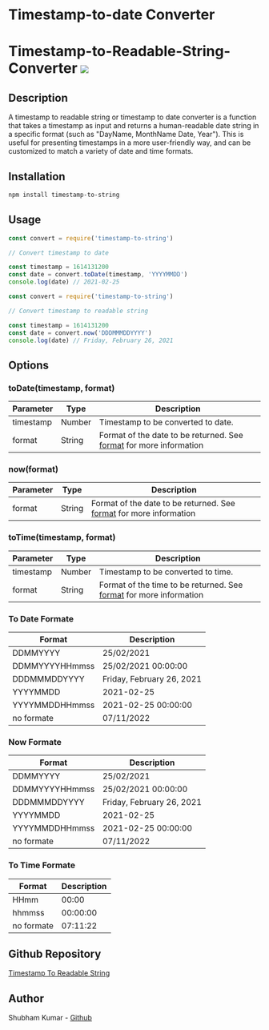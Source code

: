 # Timestamp-to-date Converter

# Timestamp-to-Readable-String-Converter [![](https://img.shields.io/badge/-npm-red)](https://www.npmjs.com/package/timestamp-to-string)

## Description

A timestamp to readable string or timestamp to date converter is a function that takes a timestamp as input and returns a human-readable date string in a specific format (such as "DayName, MonthName Date, Year"). This is useful for presenting timestamps in a more user-friendly way, and can be customized to match a variety of date and time formats.

## Installation

```bash
npm install timestamp-to-string
```

## Usage

```javascript
const convert = require('timestamp-to-string')

// Convert timestamp to date

const timestamp = 1614131200
const date = convert.toDate(timestamp, 'YYYYMMDD')
console.log(date) // 2021-02-25
```

```javascript
const convert = require('timestamp-to-string')

// Convert timestamp to readable string

const timestamp = 1614131200
const date = convert.now('DDDMMMDDYYYY')
console.log(date) // Friday, February 26, 2021
```

## Options

### toDate(timestamp, format)

| Parameter | Type   | Description                                                                            |
| --------- | ------ | -------------------------------------------------------------------------------------- |
| timestamp | Number | Timestamp to be converted to date.                                                     |
| format    | String | Format of the date to be returned. See [format](#to-date-formate) for more information |

### now(format)

| Parameter | Type   | Description                                                                        |
| --------- | ------ | ---------------------------------------------------------------------------------- |
| format    | String | Format of the date to be returned. See [format](#now-formate) for more information |

### toTime(timestamp, format)

| Parameter | Type   | Description                                                                            |
| --------- | ------ | -------------------------------------------------------------------------------------- |
| timestamp | Number | Timestamp to be converted to time.                                                     |
| format    | String | Format of the time to be returned. See [format](#to-time-formate) for more information |

### To Date Formate

| Format         | Description               |
| -------------- | ------------------------- |
| DDMMYYYY       | 25/02/2021                |
| DDMMYYYYHHmmss | 25/02/2021 00:00:00       |
| DDDMMMDDYYYY   | Friday, February 26, 2021 |
| YYYYMMDD       | 2021-02-25                |
| YYYYMMDDHHmmss | 2021-02-25 00:00:00       |
| no formate     | 07/11/2022                |

### Now Formate

| Format         | Description               |
| -------------- | ------------------------- |
| DDMMYYYY       | 25/02/2021                |
| DDMMYYYYHHmmss | 25/02/2021 00:00:00       |
| DDDMMMDDYYYY   | Friday, February 26, 2021 |
| YYYYMMDD       | 2021-02-25                |
| YYYYMMDDHHmmss | 2021-02-25 00:00:00       |
| no formate     | 07/11/2022                |

### To Time Formate

| Format     | Description |
| ---------- | ----------- |
| HHmm       | 00:00       |
| hhmmss     | 00:00:00    |
| no formate | 07:11:22    |

## Github Repository

[Timestamp To Readable String ](https://github.com/shubham0809200/Timestamp-to-redable-string)

## Author

Shubham Kumar - [Github](https://github.com/shubham0809200)

